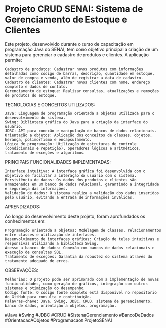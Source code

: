 # Projeto CRUD SENAI: Sistema de Gerenciamento de Estoque e Clientes

Este projeto, desenvolvido durante o curso de capacitação em programação Java do SENAI, tem como objetivo principal a criação de um sistema para gerenciar o cadastro de produtos e clientes. A aplicação permite:

	Cadastro de produtos: Cadastrar novos produtos com informações detalhadas como código de barras, descrição, quantidade em estoque, valor de compra e venda, além de registrar a data de cadastro.
	Cadastro de clientes: Cadastrar novos clientes com nome, endereço completo e dados de contato.
	Gerenciamento de estoque: Realizar consultas, atualizações e remoções de produtos do estoque.

TECNOLOGIAS E CONCEITOS UTILIZADOS:

	Java: Linguagem de programação orientada a objetos utilizada para o desenvolvimento do sistema.
	Swing: Biblioteca gráfica do Java para a criação da interface do usuário.
	JDBC: API para conexão e manipulação de bancos de dados relacionais.
	Orientação a objetos: Aplicação dos conceitos de classes, objetos, herança, polimorfismo e encapsulamento.
	Lógica de programação: Utilização de estruturas de controle (condicionais e repetição), operadores lógicos e aritméticos, tratamento de exceções e algoritmos.
 
PRINCIPAIS FUNCIONALIDADES IMPLEMENTADAS:

	Interface intuitiva: A interface gráfica foi desenvolvida com o objetivo de facilitar a interação do usuário com o sistema.
	Persistência de dados: Os dados dos produtos e clientes são armazenados em um banco de dados relacional, garantindo a integridade e segurança das informações.
	Validação de dados: O sistema realiza a validação dos dados inseridos pelo usuário, evitando a entrada de informações inválidas.

APRENDIZADOS:

Ao longo do desenvolvimento deste projeto, foram aprofundados os conhecimentos em:

	Programação orientada a objetos: Modelagem de classes, relacionamentos entre classes e utilização de interfaces.
	Desenvolvimento de interfaces gráficas: Criação de telas intuitivas e responsivas utilizando a biblioteca Swing.
	Acesso a bancos de dados: Conexão com bancos de dados relacionais e execução de consultas SQL.
	Tratamento de exceções: Garantia da robustez do sistema através do tratamento adequado de erros.
 
OBSERVAÇÕES:

	Melhorias: O projeto pode ser aprimorado com a implementação de novas funcionalidades, como geração de gráficos, integração com outros sistemas e otimização do desempenho.
	Código fonte: O código fonte completo está disponível no repositório do GitHub para consulta e contribuição.
	Palavras-chave: Java, Swing, JDBC, CRUD, sistema de gerenciamento, banco de dados, orientação a objetos, programação.

#Java #Swing #JDBC #CRUD #SistemaGerenciamento #BancoDeDados #OrientacaoAObjetos #Programacao﻿# ProjetoSENAI
